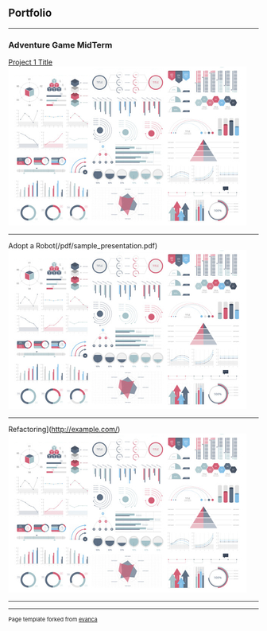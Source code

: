 ## Portfolio

---

### Adventure Game MidTerm

[Project 1 Title](/sample_page)
<img src="images/dummy_thumbnail.jpg?raw=true"/>

---
Adopt a Robot(/pdf/sample_presentation.pdf)
<img src="images/dummy_thumbnail.jpg?raw=true"/>

---
Refactoring](http://example.com/)
<img src="images/dummy_thumbnail.jpg?raw=true"/>

---





---
<p style="font-size:11px">Page template forked from <a href="https://github.com/evanca/quick-portfolio">evanca</a></p>
<!-- Remove above link if you don't want to attibute -->
